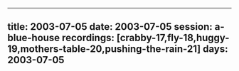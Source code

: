 
---
title: 2003-07-05
date:  2003-07-05
session: a-blue-house
recordings: [crabby-17,fly-18,huggy-19,mothers-table-20,pushing-the-rain-21]
days: 2003-07-05
---
